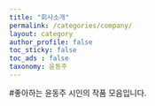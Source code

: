 ```yaml
---
title: "회사소개"
permalink: /categories/company/
layout: category
author_profile: false
toc_sticky: false
toc_ads : false
taxonomy: 윤동주
---
```


#좋아하는 윤동주 시인의 작품 모음입니다.
